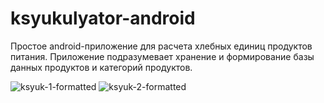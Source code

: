 # ksyukulyator-android
Простое android-приложение для расчета хлебных единиц продуктов питания.
Приложение подразумевает хранение и формирование базы данных продуктов и категорий продуктов.

![ksyuk-1-formatted](https://github.com/lxndrrud/ksyukulyator-android/assets/60382252/b4d85170-f37c-40c4-a8ec-c8a3835606b5)
![ksyuk-2-formatted](https://github.com/lxndrrud/ksyukulyator-android/assets/60382252/bdb3b424-19a3-423b-824c-cca23e628439)
